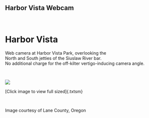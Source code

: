 
Harbor Vista Webcam
-------------------

<div>

 

**Harbor Vista**
================

Web camera at Harbor Vista Park, overlooking the\
North and South jetties of the Siuslaw River bar.\
No additional charge for the off-kilter vertigo-inducing camera angle.

 

[![](http://apps.lanecounty.org/WebCams/Home/Image?location=hv&index=1&width=800)](http://apps.lanecounty.org/WebCams/Home/Image?location=hv&index=1&width=1280)

[Click image to view full sized]{.txtsm}

 

Image courtesy of Lane County, Oregon

 

</div>



